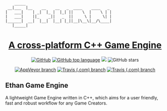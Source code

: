 <!-- Copyright 2020 Nghia Lam -->

<!-- Licensed under the Apache License, Version 2.0 (the "License"); -->
<!-- you may not use this file except in compliance with the License. -->
<!-- You may obtain a copy of the License at -->

<!-- http://www.apache.org/licenses/LICENSE-2.0 -->

<!-- Unless required by applicable law or agreed to in writing, software -->
<!-- distributed under the License is distributed on an "AS IS" BASIS, -->
<!-- WITHOUT WARRANTIES OR CONDITIONS OF ANY KIND, either express or implied. -->
<!-- See the License for the specific language governing permissions and -->
<!-- limitations under the License. -->


        _____                                       
     __|___  |__    __    __   _  ____    ____   _  
    |   ___|    | _|  |_ |  |_| ||    \  |    \ | | 
    |   ___|    ||_    _||   _  ||     \ |     \| | 
    |______|  __|  |__|  |__| |_||__|\__\|__/\____| 
       |_____|                                      


<!-- Title -->
<h1 align="center" style="border-bottom: none;">
  <a href="">A cross-platform C++ Game Engine</a>
</h1>

<!-- Badge Images -->
<p align="center">
<a href="http://www.apache.org/licenses/LICENSE-2.0.html"><img alt="GitHub" src="https://img.shields.io/github/license/zznghialamzz/ethan"></a>
<a href="https://en.wikipedia.org/wiki/C%2B%2B14"><img alt="GitHub top language" src="https://img.shields.io/github/languages/top/zznghialamzz/ethan"></a>
<a href="https://www.codacy.com/manual/nghialam12795/Ethan?utm_source=github.com&amp;utm_medium=referral&amp;utm_content=zZnghialamZz/Ethan&amp;utm_campaign=Badge_Grade"><img src="https://app.codacy.com/project/badge/Grade/ec5283c04a2f43a991a48b0dfb0f5b8a"/></a>
<a><img alt="GitHub stars" src="https://img.shields.io/github/stars/zznghialamzz/ethan?style=social"></a>
</p>

<p align="center">
<a href="https://ci.appveyor.com/project/zZnghialamZz/ethan/branch/master"><img alt="AppVeyor branch" src="https://img.shields.io/appveyor/build/zznghialamzz/ethan/master?label=Window"></a>
<a href="https://travis-ci.com/zZnghialamZz/Ethan"><img alt="Travis (.com) branch" src="https://img.shields.io/travis/com/zznghialamzz/ethan/master.svg?label=MacOS"></a>
<a href="https://travis-ci.com/zZnghialamZz/Ethan"><img alt="Travis (.com) branch" src="https://img.shields.io/travis/com/zznghialamzz/ethan/master.svg?label=Linux"></a>
</p>

<!-- Contents -->
Ethan Game Engine
-------------------------------------------------------------------------------
A lightweight Game Engine written in C++, which aims for a user friendly, fast
and robust workflow for any Game Creators.
